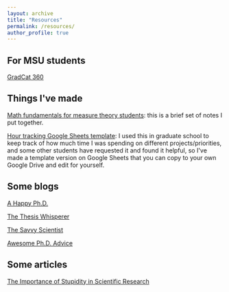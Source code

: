 ```yaml
---
layout: archive
title: "Resources"
permalink: /resources/
author_profile: true
---
```


## For MSU students

[GradCat 360](https://www.montana.edu/gradschool/professionaldevelopment/index.html)

## Things I've made

[Math fundamentals for measure theory students](https://github.com/jpierkunke/measure_theory_notes/tree/main): this is a brief set of notes I put together.

[Hour tracking Google Sheets template](https://docs.google.com/spreadsheets/d/1olA00I37ls_eq4pDLYbfgsuS4Tw7m72hci8yNNqaf4A/edit?usp=sharing): I used this in graduate school to keep track of how much time I was spending on different projects/priorities, and some other students have requested it and found it helpful, so I've made a template version on Google Sheets that you can copy to your own Google Drive and edit for yourself.

## Some blogs

[A Happy Ph.D.](https://ahappyphd.org/)

[The Thesis Whisperer](https://thesiswhisperer.com/)

[The Savvy Scientist](https://www.thesavvyscientist.com/tips-for-new-phd-students/)

[Awesome Ph.D. Advice](https://github.com/pliang279/awesome-phd-advice)


## Some articles

[The Importance of Stupidity in Scientific Research](https://journals.biologists.com/jcs/article/121/11/1771/30038/The-importance-of-stupidity-in-scientific-research)

